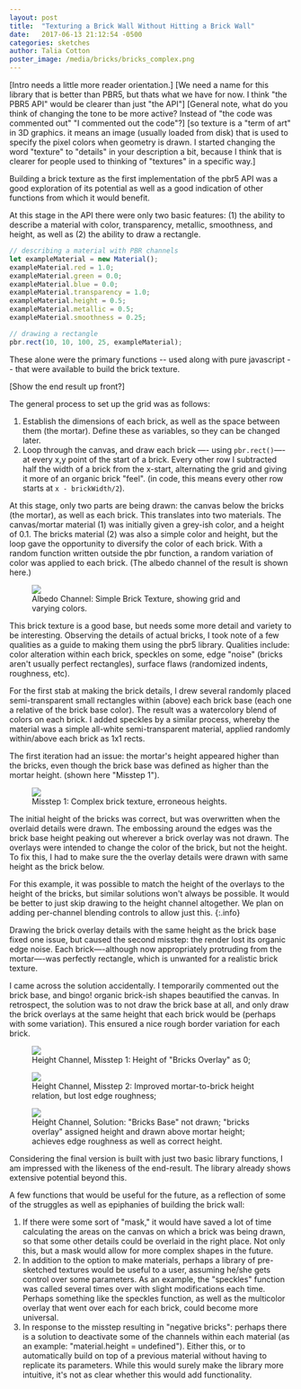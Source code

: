 ```yaml
---
layout: post
title:  "Texturing a Brick Wall Without Hitting a Brick Wall"
date:   2017-06-13 21:12:54 -0500
categories: sketches
author: Talia Cotton
poster_image: /media/bricks/bricks_complex.png
---
```


<!-- TC: Changes: changed most instances of API to PBR5 API; replaced instances of "texture" to "details" where most applicable; changed passive voice to active tone in some places. Reworded some passages to make it more concise. ("Don't Repeat Yourself.")-->

[Intro needs a little more reader orientation.]
[We need a name for this library that is better than PBR5, but thats what we have for now. I think "the PBR5 API" would be clearer than just "the API"]
[General note, what do you think of changing the tone to be more active? Instead of "the code was commented out" "I commented out the code"?]
[so texture is a "term of art" in 3D graphics. it means an image (usually loaded from disk) that is used to specify the pixel colors when geometry is drawn. I started changing the word "texture" to "details" in your description a bit, because I think that is clearer for people used to thinking of "textures" in a specific way.]


<!-- TC: What kind of a reader orientation do you think is needed here? -->

Building a brick texture as the first implementation of the pbr5 API was a good exploration of its potential as well as a good indication of other functions from which it would benefit.

At this stage in the API there were only two basic features: (1) the ability to describe a material with color, transparency, metallic, smoothness, and height, as well as (2) the ability to draw a rectangle.

```javascript
// describing a material with PBR channels
let exampleMaterial = new Material();
exampleMaterial.red = 1.0;
exampleMaterial.green = 0.0;
exampleMaterial.blue = 0.0;
exampleMaterial.transparency = 1.0;
exampleMaterial.height = 0.5;
exampleMaterial.metallic = 0.5;
exampleMaterial.smoothness = 0.25;

// drawing a rectangle
pbr.rect(10, 10, 100, 25, exampleMaterial);
```

These alone were the primary functions -- used along with pure javascript -- that were available to build the brick texture.

[Show the end result up front?]

The general process to set up the grid was as follows:
1. Establish the dimensions of each brick, as well as the space between them (the mortar). Define these as variables, so they can be changed later.
2. Loop through the canvas, and draw each brick —- using `pbr.rect()`—- at every x,y point of the start of a brick. Every other row I subtracted half the width of a brick from the x-start, alternating the grid and giving it more of an organic brick "feel". (in code, this means every other row starts at `x - brickWidth/2`).

At this stage, only two parts are being drawn: the canvas below the bricks (the mortar), as well as each brick. This translates into two materials. The canvas/mortar material (1) was initially given a grey-ish color, and a height of 0.1. The bricks material (2) was also a simple color and height, but the loop gave the opportunity to diversify the color of each brick. With a random function written outside the pbr function, a random variation of color was applied to each brick. (The albedo channel of the result is shown here.)


<div class="figures">
    <figure>
        <img src="{{site.baseurl}}/media/bricks/bricks_basic_albedo.png">
        <figcaption>
        Albedo Channel: Simple Brick Texture, showing grid and varying colors.
        </figcaption>
    </figure>
</div>


This brick texture is a good base, but needs some more detail and variety to be interesting. Observing the details of actual bricks, I took note of a few qualities as a guide to making them using the pbr5 library. Qualities include: color alteration within each brick, speckles on some, edge "noise" (bricks aren't usually perfect rectangles), surface flaws (randomized indents, roughness, etc).

For the first stab at making the brick details, I drew several randomly placed semi-transparent small rectangles within (above) each brick base (each one a relative of the brick base color). The result was a watercolory blend of colors on each brick. I added speckles by a similar process, whereby the material was a simple all-white semi-transparent material, applied randomly within/above each brick as 1x1 rects.

The first iteration had an issue: the mortar's height appeared higher than the bricks, even though the brick base was defined as higher than the mortar height. (shown here "Misstep 1").

<div class="figures">
    <figure>
        <img src="{{site.baseurl}}/media/bricks/misstep2.png">
        <figcaption>
        Misstep 1: Complex brick texture, erroneous heights.
        </figcaption>
    </figure>
</div>

The initial height of the bricks was correct, but was overwritten when the overlaid details were drawn. The embossing around the edges was the brick base height peaking out wherever a brick overlay was not drawn. The overlays were intended to change the color of the brick, but not the height. To fix this, I had to make sure the the overlay details were drawn with same height as the brick below.

For this example, it was possible to match the height of the overlays to the height of the bricks, but similar solutions won't always be possible. It would be better to just skip drawing to the height channel altogether. We plan on adding per-channel blending controls to allow just this.
{:.info}

Drawing the brick overlay details with the same height as the brick base fixed one issue, but caused the second misstep: the render lost its organic edge noise. Each brick—-although now appropriately protruding from the mortar—-was perfectly rectangle, which is unwanted for a realistic brick texture.

I came across the solution accidentally. I temporarily commented out the brick base, and bingo! organic brick-ish shapes beautified the canvas. In retrospect, the solution was to not draw the brick base at all, and only draw the brick overlays at the same height that each brick would be (perhaps with some variation). This ensured a nice rough border variation for each brick.


<div class="figures">
    <figure>
        <img src="{{site.baseurl}}/media/bricks/bricks_height0.png">
        <figcaption>
        Height Channel, Misstep 1: Height of "Bricks Overlay" as 0;
        </figcaption>
    </figure>
    <figure>
        <img src="{{site.baseurl}}/media/bricks/bricks_height1.png">
        <figcaption>
        Height Channel, Misstep 2: Improved mortar-to-brick height relation, but lost edge roughness;
        </figcaption>
    </figure>
    <figure>
        <img src="{{site.baseurl}}/media/bricks/bricks_height2.png">
        <figcaption>
        Height Channel, Solution: "Bricks Base" not drawn; "bricks overlay" assigned height and drawn above mortar height; achieves edge roughness as well as correct height.
        </figcaption>
    </figure>
</div>

Considering the final version is built with just two basic library functions, I am impressed with the likeness of the end-result. The library already shows extensive potential beyond this.

<!-- JB: [Final beauty shot?]  -->
<!-- TC: Different from the last of the three images above? -->


A few functions that would be useful for the future, as a reflection of some of the struggles as well as epiphanies of building the brick wall:
1. If there were some sort of "mask," it would have saved a lot of time calculating the areas on the canvas on which a brick was being drawn, so that some other details could be overlaid in the right place. Not only this, but a mask would allow for more complex shapes in the future.
2. In addition to the option to make materials, perhaps a library of pre-sketched textures would be useful to a user, assuming he/she gets control over some parameters. As an example, the "speckles" function was called several times over with slight modifications each time. Perhaps something like the speckles function, as well as the multicolor overlay that went over each for each brick, could become more universal.
3. In response to the misstep resulting in "negative bricks": perhaps there is a solution to deactivate some of the channels within each material (as an example: "material.height = undefined"). Either this, or to automatically build on top of a previous material without having to replicate its parameters. While this would surely make the library more intuitive, it's not as clear whether this would add functionality.

